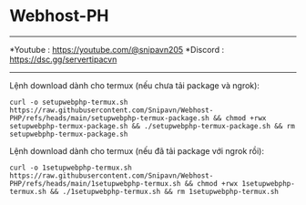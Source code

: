 # Webhost-PH
_____________________________
*Youtube : https://youtube.com/@snipavn205
*Discord : https://dsc.gg/servertipacvn
_____________________________
Lệnh download dành cho termux (nếu chưa tải package và ngrok): 
```
curl -o setupwebphp-termux.sh https://raw.githubusercontent.com/Snipavn/Webhost-PHP/refs/heads/main/setupwebphp-termux-package.sh && chmod +rwx setupwebphp-termux-package.sh && ./setupwebphp-termux-package.sh && rm setupwebphp-termux-package.sh
```
Lệnh download dành cho termux (nếu đã tải package với ngrok rồi):
```
curl -o 1setupwebphp-termux.sh https://raw.githubusercontent.com/Snipavn/Webhost-PHP/refs/heads/main/1setupwebphp-termux.sh && chmod +rwx 1setupwebphp-termux.sh && ./1setupwebphp-termux.sh && rm 1setupwebphp-termux.sh
```
